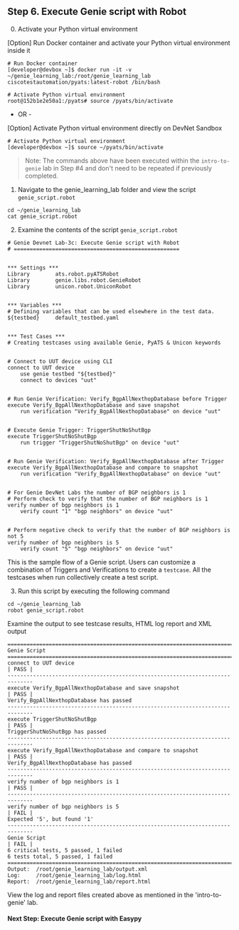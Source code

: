 ## Step 6. Execute Genie script with Robot


0. Activate your Python virtual environment

[Option] Run Docker container and activate your Python virtual environment inside it

```
# Run Docker container
[developer@devbox ~]$ docker run -it -v ~/genie_learning_lab:/root/genie_learning_lab ciscotestautomation/pyats:latest-robot /bin/bash

# Activate Python virtual environment
root@152b1e2e50a1:/pyats# source /pyats/bin/activate
```
- OR -

[Option] Activate Python virtual environment directly on DevNet Sandbox

```
# Activate Python virtual environment
[developer@devbox ~]$ source ~/pyats/bin/activate
```

> Note: The commands above have been executed within the `intro-to-genie` lab in Step #4 and don't need to be repeated if previously completed.


1. Navigate to the genie_learning_lab folder and view the script `genie_script.robot`

```
cd ~/genie_learning_lab
cat genie_script.robot
```


2. Examine the contents of the script `genie_script.robot`

```
# Genie Devnet Lab-3c: Execute Genie script with Robot
# ====================================================


*** Settings ***
Library        ats.robot.pyATSRobot
Library        genie.libs.robot.GenieRobot
Library        unicon.robot.UniconRobot


*** Variables ***
# Defining variables that can be used elsewhere in the test data.
${testbed}     default_testbed.yaml


*** Test Cases ***
# Creating testcases using available Genie, PyATS & Unicon keywords


# Connect to UUT device using CLI
connect to UUT device
    use genie testbed "${testbed}"
    connect to devices "uut"


# Run Genie Verification: Verify_BgpAllNexthopDatabase before Trigger
execute Verify_BgpAllNexthopDatabase and save snapshot
    run verification "Verify_BgpAllNexthopDatabase" on device "uut"


# Execute Genie Trigger: TriggerShutNoShutBgp
execute TriggerShutNoShutBgp
    run trigger "TriggerShutNoShutBgp" on device "uut"


# Run Genie Verification: Verify_BgpAllNexthopDatabase after Trigger
execute Verify_BgpAllNexthopDatabase and compare to snapshot
    run verification "Verify_BgpAllNexthopDatabase" on device "uut"


# For Genie DevNet Labs the number of BGP neighbors is 1
# Perform check to verify that the number of BGP neighbors is 1
verify number of bgp neighbors is 1
    verify count "1" "bgp neighbors" on device "uut"


# Perform negative check to verify that the number of BGP neighbors is not 5
verify number of bgp neighbors is 5
    verify count "5" "bgp neighbors" on device "uut"

```

This is the sample flow of a Genie script. Users can customize a combination of Triggers and Verifications to create a `testcase`. All the testcases when run collectively create a test script.


3. Run this script by executing the following command

```
cd ~/genie_learning_lab
robot genie_script.robot
```

Examine the output to see testcase results, HTML log report and XML output

```
==============================================================================
Genie Script
==============================================================================
connect to UUT device                                                 | PASS |
------------------------------------------------------------------------------
execute Verify_BgpAllNexthopDatabase and save snapshot                | PASS |
Verify_BgpAllNexthopDatabase has passed
------------------------------------------------------------------------------
execute TriggerShutNoShutBgp                                          | PASS |
TriggerShutNoShutBgp has passed
------------------------------------------------------------------------------
execute Verify_BgpAllNexthopDatabase and compare to snapshot          | PASS |
Verify_BgpAllNexthopDatabase has passed
------------------------------------------------------------------------------
verify number of bgp neighbors is 1                                   | PASS |
------------------------------------------------------------------------------
verify number of bgp neighbors is 5                                   | FAIL |
Expected '5', but found '1'
------------------------------------------------------------------------------
Genie Script                                                          | FAIL |
6 critical tests, 5 passed, 1 failed
6 tests total, 5 passed, 1 failed
==============================================================================
Output:  /root/genie_learning_lab/output.xml
Log:     /root/genie_learning_lab/log.html
Report:  /root/genie_learning_lab/report.html

```

View the log and report files created above as mentioned in the 'intro-to-genie' lab.


#### Next Step: Execute Genie script with Easypy
